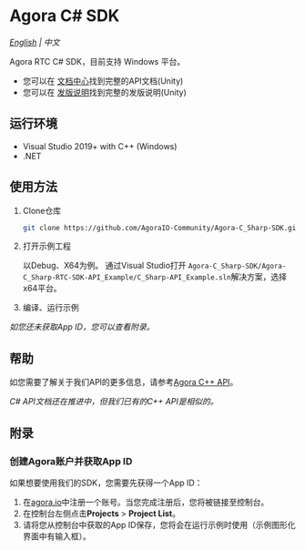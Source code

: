 # Agora C# SDK

*[English](README.md) | 中文*

Agora RTC C# SDK，目前支持 Windows 平台。

- 您可以在 [文档中心](https://docs.agora.io/cn/All/API%20Reference/unity_ng/API/rtc_api_overview_ng.html)找到完整的API文档(Unity)
- 您可以在 [发版说明](https://docs.agora.io/cn/video-call-4.x/release_unity_ng?platform=Unity)找到完整的发版说明(Unity)

## 运行环境

- Visual Studio 2019+ with C++ (Windows)
- .NET

## 使用方法

1. Clone仓库

   ```bash
   git clone https://github.com/AgoraIO-Community/Agora-C_Sharp-SDK.git
   ```

2. 打开示例工程

	以Debug、X64为例。
	通过Visual Studio打开 `Agora-C_Sharp-SDK/Agora-C_Sharp-RTC-SDK-API_Example/C_Sharp-API_Example.sln`解决方案，选择x64平台。

3. 编译、运行示例


*如您还未获取App ID，您可以查看附录。*

## 帮助

如您需要了解关于我们API的更多信息，请参考[Agora C++ API](https://docs.agora.io/cn/Video/API%20Reference/cpp/v3.5.0/index.html)。

*C# API文档还在推进中，但我们已有的C++ API是相似的。*

## 附录

### 创建Agora账户并获取App ID

如果想要使用我们的SDK，您需要先获得一个App ID：

1. 在[agora.io](https://dashboard.agora.io/signin/)中注册一个账号。当您完成注册后，您将被链接至控制台。
2. 在控制台左侧点击**Projects** > **Project List**。
3. 请将您从控制台中获取的App ID保存，您将会在运行示例时使用（示例图形化界面中有输入框）。